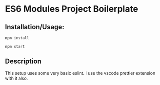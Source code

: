 # ES6 Modules Project Boilerplate

## Installation/Usage:

`npm install`

`npm start`

## Description

This setup uses some very basic eslint. I use the vscode prettier extension with it also.
